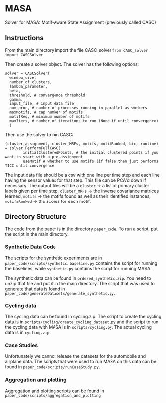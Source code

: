 # MASA
Solver for MASA: Motif-Aware State Assignment (previously called CASC)

## Instructions

From the main directory import the file CASC_solver `from CASC_solver import CASCSolver`

Then create a solver object. The solver has the following options:
```
solver = CASCSolver(
  window_size,
  number_of_clusters,
  lambda_parameter,
  beta,
  threshold, # convergence threshold
  gamma,
  input_file, # input data file
  num_proc, # number of processes running in parallel as workers
  maxMotifs, # cap number of motifs
  motifReq, # minimum number of motifs
  maxIters, # number of iterations to run (None if until convergence)
  )
```
Then use the solver to run CASC:
```
(cluster_assignment, cluster_MRFs, motifs, motifRanked, bic, runtime) = solver.PerformFullCASC(
        initialClusteredPoints, # the initial clustered points if you want to start with a pre-assignment
        useMotif # whether to use motifs (if false then just performs TICC until convergence)
```

The input data file should be a csv with one line per time step and each line having the sensor values for that step. This file can be PCA'd down if necessary. The output files will be a `cluster` -> a list of primary cluster labels given per time step, `cluster_MRFs` -> the inverse covariance matrices learned, `motifs` -> the motifs found as well as their identified instances, `motifsRanked` -> the scores for each motif.

## Directory Structure
The code from the paper is in the directory `paper_code`. To run a script, put the script in the main directory.

### Synthetic Data Code
The scripts for the synthetic experiments are in `paper_code/scripts/synthetic`. `baseline.py` contains the script for running the baselines, while `synthetic.py` contains the script for running MASA.

The synthetic data can be found in `ordered_synthetic.zip`. You need to unzip that file and put it in the main directory. The script that was used to generate that data is found in `paper_code/generateDatasets/generate_synthetic.py.`

### Cycling data
The cycling data can be found in cycling.zip. The script to create the cycling data is in `scripts/cycling/create_cycling_dataset.py` and the script to run the cycling data with MASA is in `scripts/cycling.py`. The actual cycling data is in `cycling.zip`.

### Case Studies
Unfortunately we cannot release the datasets for the automobile and airplane data. The scripts that were used to run MASA on this data can be found in `paper_code/scripts/runCaseStudy.py`.

### Aggregation and plotting
Aggregation and plotting scripts can be found in `paper_code/scripts/aggregation_and_plotting`